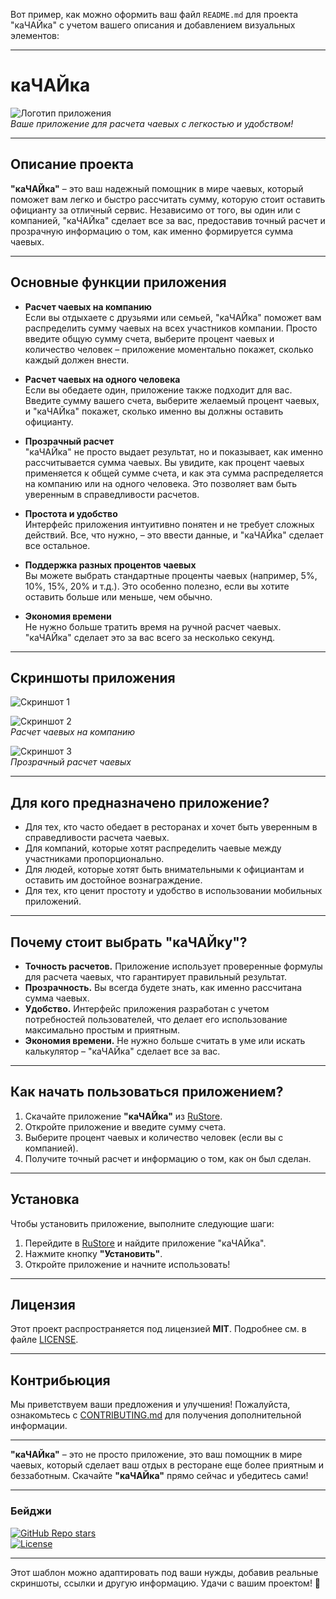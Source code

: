 Вот пример, как можно оформить ваш файл `README.md` для проекта "каЧАЙка" с учетом вашего описания и добавлением визуальных элементов:

---

# каЧАЙка

![Логотип приложения](https://static.rustore.ru/imgproxy/GgLYOPicuSyOgFQ4i0TWATef1MvWDSZHXEQ2sO6k2eA/preset:app_card_icon/aHR0cHM6Ly9zdGF0aWMucnVzdG9yZS5ydS9hcGsvMjA2MzU4NTgxNi9jb250ZW50L0lDT04vMDE4YTg4MTUtZGQwYy00Y2FmLThmY2ItMzk1MmE2YThmOTIxLnBuZw==.webp)  
*Ваше приложение для расчета чаевых с легкостью и удобством!*

---

## Описание проекта

**"каЧАЙка"** – это ваш надежный помощник в мире чаевых, который поможет вам легко и быстро рассчитать сумму, которую стоит оставить официанту за отличный сервис. Независимо от того, вы один или с компанией, "каЧАЙка" сделает все за вас, предоставив точный расчет и прозрачную информацию о том, как именно формируется сумма чаевых.

---

## Основные функции приложения

- **Расчет чаевых на компанию**  
  Если вы отдыхаете с друзьями или семьей, "каЧАЙка" поможет вам распределить сумму чаевых на всех участников компании. Просто введите общую сумму счета, выберите процент чаевых и количество человек – приложение моментально покажет, сколько каждый должен внести.

- **Расчет чаевых на одного человека**  
  Если вы обедаете один, приложение также подходит для вас. Введите сумму вашего счета, выберите желаемый процент чаевых, и "каЧАЙка" покажет, сколько именно вы должны оставить официанту.

- **Прозрачный расчет**  
  "каЧАЙка" не просто выдает результат, но и показывает, как именно рассчитывается сумма чаевых. Вы увидите, как процент чаевых применяется к общей сумме счета, и как эта сумма распределяется на компанию или на одного человека. Это позволяет вам быть уверенным в справедливости расчетов.

- **Простота и удобство**  
  Интерфейс приложения интуитивно понятен и не требует сложных действий. Все, что нужно, – это ввести данные, и "каЧАЙка" сделает все остальное.

- **Поддержка разных процентов чаевых**  
  Вы можете выбрать стандартные проценты чаевых (например, 5%, 10%, 15%, 20% и т.д.). Это особенно полезно, если вы хотите оставить больше или меньше, чем обычно.

- **Экономия времени**  
  Не нужно больше тратить время на ручной расчет чаевых. "каЧАЙка" сделает это за вас всего за несколько секунд.

---

## Скриншоты приложения

![Скриншот 1](https://static.rustore.ru/imgproxy/l40Q6C_h-JDkURIEej2fUjZDH7E0DVyAudM_w1bUIgY/preset:screenshot_portrait/aHR0cHM6Ly9zdGF0aWMucnVzdG9yZS5ydS9hcGsvMjA2MzU4NTgxNi9jb250ZW50L1NDUkVFTlNIT1QvYjViMWQ5OTItMjZjMy00ZjU4LWEyYzMtN2Q4MWU4YTE0NzIyLnBuZw==.webp)  


![Скриншот 2](https://static.rustore.ru/imgproxy/OvcSc9HbGefYxfCvuyERG4T1tiqowST84U3Jiae74Lk/preset:screenshot_portrait/aHR0cHM6Ly9zdGF0aWMucnVzdG9yZS5ydS9hcGsvMjA2MzU4NTgxNi9jb250ZW50L1NDUkVFTlNIT1QvZTBiNWZjNzYtNzIxOC00ZTJhLTgwNTctM2Y3NDk5N2E2ZmM4LnBuZw==.webp)  
*Расчет чаевых на компанию*

![Скриншот 3](https://static.rustore.ru/imgproxy/gvEgunQrTGAs_PekJZSoqtkFcASE9KdUcfo4IbdjH_A/preset:screenshot_portrait/aHR0cHM6Ly9zdGF0aWMucnVzdG9yZS5ydS9hcGsvMjA2MzU4NTgxNi9jb250ZW50L1NDUkVFTlNIT1QvOTc3NTAxN2EtZjY2Yi00MTk2LTk5ZGUtMGEwYzk1MjE1Mjc3LnBuZw==.webp)  
*Прозрачный расчет чаевых*

---

## Для кого предназначено приложение?

- Для тех, кто часто обедает в ресторанах и хочет быть уверенным в справедливости расчета чаевых.
- Для компаний, которые хотят распределить чаевые между участниками пропорционально.
- Для людей, которые хотят быть внимательными к официантам и оставить им достойное вознаграждение.
- Для тех, кто ценит простоту и удобство в использовании мобильных приложений.

---

## Почему стоит выбрать "каЧАЙку"?

- **Точность расчетов.** Приложение использует проверенные формулы для расчета чаевых, что гарантирует правильный результат.
- **Прозрачность.** Вы всегда будете знать, как именно рассчитана сумма чаевых.
- **Удобство.** Интерфейс приложения разработан с учетом потребностей пользователей, что делает его использование максимально простым и приятным.
- **Экономия времени.** Не нужно больше считать в уме или искать калькулятор – "каЧАЙка" сделает все за вас.

---

## Как начать пользоваться приложением?

1. Скачайте приложение **"каЧАЙка"** из [RuStore](https://www.rustore.ru/catalog/app/com.example.kachaika).
2. Откройте приложение и введите сумму счета.
3. Выберите процент чаевых и количество человек (если вы с компанией).
4. Получите точный расчет и информацию о том, как он был сделан.

---

## Установка

Чтобы установить приложение, выполните следующие шаги:

1. Перейдите в [RuStore](https://www.rustore.ru/catalog/app/com.example.kachaika) и найдите приложение "каЧАЙка".
2. Нажмите кнопку **"Установить"**.
3. Откройте приложение и начните использовать!

---

## Лицензия

Этот проект распространяется под лицензией **MIT**. Подробнее см. в файле [LICENSE](LICENSE).

---

## Контрибьюция

Мы приветствуем ваши предложения и улучшения! Пожалуйста, ознакомьтесь с [CONTRIBUTING.md](CONTRIBUTING.md) для получения дополнительной информации.

---

**"каЧАЙка"** – это не просто приложение, это ваш помощник в мире чаевых, который сделает ваш отдых в ресторане еще более приятным и беззаботным. Скачайте **"каЧАЙка"** прямо сейчас и убедитесь сами!

---

### Бейджи
[![GitHub Repo stars](https://img.shields.io/github/stars/Mamoru26/Final_Kachaika)](https://github.com/Mamoru26/Final_Kachaika/stargazers)  
[![License](https://img.shields.io/badge/license-MIT-blue)](https://github.com/Mamoru26/Final_Kachaika/blob/main/LICENSE)

---

Этот шаблон можно адаптировать под ваши нужды, добавив реальные скриншоты, ссылки и другую информацию. Удачи с вашим проектом! 🚀
